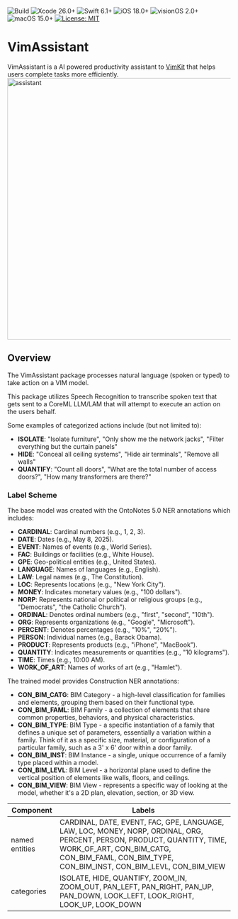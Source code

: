 ![Build](https://github.com/codefiesta/VimAssistant/actions/workflows/swift.yml/badge.svg)
![Xcode 26.0+](https://img.shields.io/badge/Xcode-26.0%2B-gold.svg)
![Swift 6.1+](https://img.shields.io/badge/Swift-6.1%2B-tomato.svg)
![iOS 18.0+](https://img.shields.io/badge/iOS-18.0%2B-crimson.svg)
![visionOS 2.0+](https://img.shields.io/badge/visionOS-2.0%2B-magenta.svg)
![macOS 15.0+](https://img.shields.io/badge/macOS-15.0%2B-skyblue.svg)
[![License: MIT](https://img.shields.io/badge/License-MIT-indigo.svg)](https://opensource.org/licenses/MIT)

# VimAssistant
VimAssistant is a AI powered productivity assistant to [VimKit](https://github.com/codefiesta/VimKit) that helps users complete tasks more efficiently.
<img width="590" alt="assistant" src="https://github.com/user-attachments/assets/ae438be8-b39c-435d-be0c-365443f4fe4e" />

## Overview
The VimAssistant package processes natural language (spoken or typed) to take action on a VIM model.

This package utilizes Speech Recognition to transcribe spoken text that gets sent to a CoreML LLM/LAM that will attempt to execute an action on the users behalf.

Some examples of categorized actions include (but not limited to):

* **ISOLATE**: "Isolate furniture", "Only show me the network jacks", "Filter everything but the curtain panels"
* **HIDE**: "Conceal all ceiling systems", "Hide air terminals", "Remove all walls"
* **QUANTIFY**: "Count all doors", "What are the total number of access doors?", "How many transformers are there?"

### Label Scheme
The base model was created with the OntoNotes 5.0 NER annotations which includes:

* **CARDINAL**: Cardinal numbers (e.g., 1, 2, 3).
* **DATE**: Dates (e.g., May 8, 2025).
* **EVENT**: Names of events (e.g., World Series).
* **FAC**: Buildings or facilities (e.g., White House).
* **GPE**: Geo-political entities (e.g., United States).
* **LANGUAGE**: Names of languages (e.g., English).
* **LAW**: Legal names (e.g., The Constitution).
* **LOC**: Represents locations (e.g., "New York City").
* **MONEY**: Indicates monetary values (e.g., "100 dollars").
* **NORP**: Represents national or political or religious groups (e.g., "Democrats", "the Catholic Church").
* **ORDINAL**: Denotes ordinal numbers (e.g., "first", "second", "10th").
* **ORG**: Represents organizations (e.g., "Google", "Microsoft").
* **PERCENT**: Denotes percentages (e.g., "10%", "20%").
* **PERSON**: Individual names (e.g., Barack Obama).
* **PRODUCT**: Represents products (e.g., "iPhone", "MacBook").
* **QUANTITY**: Indicates measurements or quantities (e.g., "10 kilograms").
* **TIME**: Times (e.g., 10:00 AM).
* **WORK\_OF\_ART**: Names of works of art (e.g., "Hamlet").

The trained model provides Construction NER annotations:

* **CON\_BIM\_CATG**: BIM Category - a high-level classification for families and elements, grouping them based on their functional type.
* **CON\_BIM\_FAML**: BIM Family - a collection of elements that share common properties, behaviors, and physical characteristics.
* **CON\_BIM\_TYPE**: BIM Type - a specific instantiation of a family that defines a unique set of parameters, essentially a variation within a family. Think of it as a specific size, material, or configuration of a particular family, such as a 3' x 6' door within a door family.
* **CON\_BIM\_INST**: BIM Instance - a single, unique occurrence of a family type placed within a model.
* **CON\_BIM\_LEVL**: BIM Level - a horizontal  plane used to define the vertical position of elements like walls, floors, and ceilings.
* **CON\_BIM\_VIEW**: BIM View - represents a specific way of looking at the model, whether it's a 2D plan, elevation, section, or 3D view.


| Component | Labels |
| -------- | ------- |
| named entities  | CARDINAL, DATE, EVENT, FAC, GPE, LANGUAGE, LAW, LOC, MONEY, NORP, ORDINAL, ORG, PERCENT, PERSON, PRODUCT, QUANTITY, TIME, WORK\_OF\_ART, CON\_BIM\_CATG, CON\_BIM\_FAML, CON\_BIM\_TYPE, CON\_BIM\_INST, CON\_BIM\_LEVL, CON\_BIM\_VIEW |
| categories | ISOLATE, HIDE, QUANTIFY, ZOOM\_IN, ZOOM\_OUT, PAN\_LEFT, PAN\_RIGHT, PAN\_UP, PAN\_DOWN, LOOK\_LEFT, LOOK\_RIGHT, LOOK\_UP, LOOK\_DOWN |
